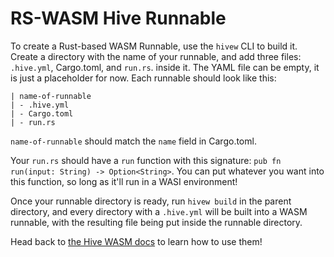 # RS-WASM Hive Runnable

To create a Rust-based WASM Runnable, use the `hivew` CLI to build it. Create a directory with the name of your runnable, and add three files: `.hive.yml`, Cargo.toml, and `run.rs`. inside it. The YAML file can be empty, it is just a placeholder for now. Each runnable should look like this:
```
| name-of-runnable
| - .hive.yml
| - Cargo.toml
| - run.rs
```
`name-of-runnable` should match the `name` field in Cargo.toml.

Your `run.rs` should have a `run` function with this signature: `pub fn run(input: String) -> Option<String>`. You can put whatever you want into this function, so long as it'll run in a WASI environment!

Once your runnable directory is ready, run `hivew build` in the parent directory, and every directory with a `.hive.yml` will be built into a WASM runnable, with the resulting file being put inside the runnable directory.

Head back to [the Hive WASM docs](https://github.com/suborbital/hive/blob/master/WASM.md) to learn how to use them!